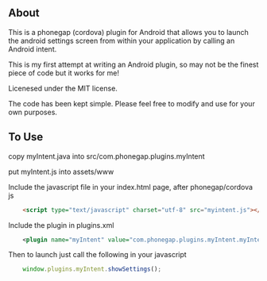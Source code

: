## About

This is a phonegap (cordova) plugin for Android that allows you to launch the android settings screen from within your application by calling an Android intent.

This is my first attempt at writing an Android plugin, so may not be the finest piece of code but it works for me!

Licenesed under the MIT license.

The code has been kept simple. Please feel free to modify and use for your own purposes.

## To Use

copy myIntent.java into src/com.phonegap.plugins.myIntent

put myIntent.js into assets/www

Include the javascript file in your index.html page, after phonegap/cordova js
```html
    <script type="text/javascript" charset="utf-8" src="myintent.js"></script>
```
Include the plugin in plugins.xml
```xml
    <plugin name="myIntent" value="com.phonegap.plugins.myIntent.myIntent"/>
```
Then to launch just call the following in your javascript 
```js
    window.plugins.myIntent.showSettings();
```